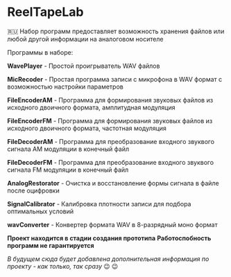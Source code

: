 # ReelTapeLab
:ru:
Набор программ предоставляет возможность хранения файлов или любой другой информации на аналоговом носителе


Программы в наборе:

**WavePlayer** - Простой проигрыватель WAV файлов

**MicRecoder** - Простая программа записи с микрофона в WAV формат с возможностью настройки параметров

**FileEncoderAM** - Программа для формирования звуковых файлов из исходного двоичного формата, амплитудная модуляция

**FileEncoderFM** - Программа для формирования звуковых файлов из исходного двоичного формата, частотная модуляция

**FileDecoderAM** - Программа для преобразование входного звуквого сигнала AM модуляции в конечный файл

**FileDecoderFM** - Программа для преобразование входного звуквого сигнала FM модуляции в конечный файл

**AnalogRestorator** - Очистка и восстановление формы сигнала в файле после оцифровки

**SignalCalibrator** - Калибровка плотности записи для подбора оптимальных условий

**wavConverter** - Конвертер формата WAV в 8-разрядный моно формат


**Проект находится в стадии создания прототипа**
**Работоспобность программ не гарантируется**

*В будущем сюда будет добавлена дополнительная информация по проекту - как только, так сразу*  :wink: :wink: